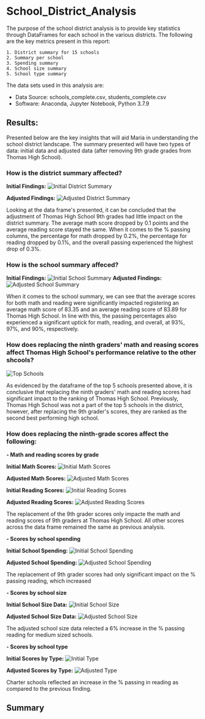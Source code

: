# School_District_Analysis

The purpose of the school district analysis is to provide key statistics through DataFrames for each school in the various districts. The following are the key metrics present in this report:

    1. District summary for 15 schools
    2. Summary per school
    3. Spending summary 
    4. School size summary
    5. School type summary 

The data sets used in this analysis are:
- Data Source: schools_complete.csv, students_complete.csv
- Software: Anaconda, Jupyter Notebook, Python 3.7.9

## Results:
Presented below are the key insights that will aid Maria in understanding the school district landscape. The summary presented will have two types of data: initial data and adjusted data (after removing 9th grade grades from Thomas High School).

### How is the district summary affected?
__Initial Findings:__
![Initial District Summary](https://github.com/patrickryanpo/School_District_Analysis/blob/main/Resources/screenshots/district_summary_df_initial.png)

__Adjusted Findings:__
![Adjusted District Summary](https://github.com/patrickryanpo/School_District_Analysis/blob/main/Resources/screenshots/district_summary_df_adjusted.png)

Looking at the data frame's presented, it can be concluded that the adjustment of Thomas High School 9th grades had little impact on the district summary. The average math score dropped by 0.1 points and the average reading score stayed the same. When it comes to the % passing columns, the percentage for math dropped by 0.2%, the percentage for reading dropped by 0.1%, and the overall passing experienced the highest drop of 0.3%. 

### How is the school summary affeced?
__Initial Findings:__
![Initial School Summary](https://github.com/patrickryanpo/School_District_Analysis/blob/main/Resources/screenshots/per_school_summary_df_initial.png)
__Adjusted Findings:__
![Adjusted School Summary](https://github.com/patrickryanpo/School_District_Analysis/blob/main/Resources/screenshots/per_school_summary_df_adjusted.png)

When it comes to the school summary, we can see that the average scores for both math and reading were significantly impacted registering an average math score of 83.35 and an average reading score of 83.89 for Thomas High School. In line with this, the passing percentages also experienced a significant uptick for math, reading, and overall, at 93%, 97%, and 90%, respectively. 

### How does replacing the ninth graders' math and reasing scores affect Thomas High School's performance relative to the other shcools?

![Top Schools](https://github.com/patrickryanpo/School_District_Analysis/blob/main/Resources/screenshots/top_schools.head_adjusted.png)

As evidenced by the dataframe of the top 5 schools presented above, it is conclusive that replacing the ninth graders' math and reading scores had significant impact to the ranking of Thomas High School. Previously, Thomas High School was not a part of the top 5 schools in the district, however, after replacing the 9th grader's scores, they are ranked as the second best performing high school. 

### How does replacing the ninth-grade scores affect the following:

**- Math and reading scores by grade**

__Initial Math Scores:__
![Initial Math Scores](https://github.com/patrickryanpo/School_District_Analysis/blob/main/Resources/screenshots/per_grade_math_scores_initial.png)

__Adjusted Math Scores:__
![Adjusted Math Scores](https://github.com/patrickryanpo/School_District_Analysis/blob/main/Resources/screenshots/per_grade_math_scores_adjusted.png)

__Initial Reading Scores:__
![Initial Reading Scores](https://github.com/patrickryanpo/School_District_Analysis/blob/main/Resources/screenshots/per_grade_reading_scores_initial.png)

__Adjusted Reading Scores:__
![Adjusted Reading Scores](https://github.com/patrickryanpo/School_District_Analysis/blob/main/Resources/screenshots/per_grade_reading_scores_adjusted.png)

The replacement of the 9th grader scores only impacte the math and reading scores of 9th graders at Thomas High School. All other scores across the data frame remained the same as previous analysis. 

**- Scores by school spending**

__Initial School Spending:__
![Initial School Spending](https://github.com/patrickryanpo/School_District_Analysis/blob/main/Resources/screenshots/spending_summary_df_initial.png)


__Adjusted School Spending:__
![Adjusted School Spending](https://github.com/patrickryanpo/School_District_Analysis/blob/main/Resources/screenshots/spending_summary_sf_adjusted.png)

The replacement of 9th grader scores had only significant impact on the % passing reading, which increased 

**- Scores by school size**

__Initial School Size Data:__
![Initial School Size](https://github.com/patrickryanpo/School_District_Analysis/blob/main/Resources/screenshots/size_summary_df_initial.png)

__Adjusted School Size Data:__
![Adjusted School Size](https://github.com/patrickryanpo/School_District_Analysis/blob/main/Resources/screenshots/size_summary_df_adjusted.png)

The adjusted school size data relected a 6% increase in the % passing reading for medium sized schools. 

**- Scores by school type**

__Initial Scores by Type:__
![Initial Type](https://github.com/patrickryanpo/School_District_Analysis/blob/main/Resources/screenshots/type_summary_initial.png)

__Adjusted Scores by Type:__
![Adjusted Type](https://github.com/patrickryanpo/School_District_Analysis/blob/main/Resources/screenshots/type_summary_df_adjusted.png)

Charter schools reflected an increase in the % passing in reading as compared to the previous finding. 

## Summary 

